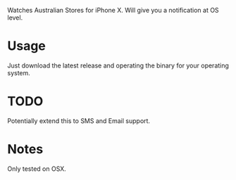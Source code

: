 Watches Australian Stores for iPhone X. Will give you a notification at OS level.

# Usage

Just download the latest release and operating the binary for your operating system.

# TODO

Potentially extend this to SMS and Email support.

# Notes

Only tested on OSX.
